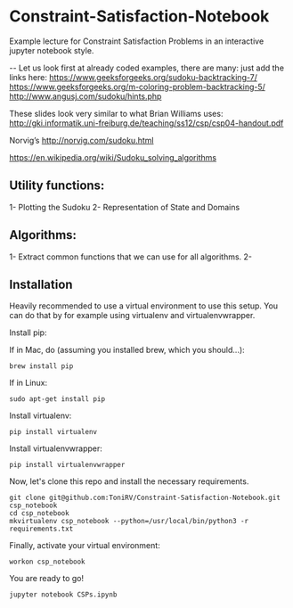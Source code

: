# Constraint-Satisfaction-Notebook
Example lecture for Constraint Satisfaction Problems in an interactive jupyter notebook style.

-- Let us look first at already coded examples, there are many: just add the links here:
https://www.geeksforgeeks.org/sudoku-backtracking-7/
https://www.geeksforgeeks.org/m-coloring-problem-backtracking-5/
http://www.angusj.com/sudoku/hints.php


These slides look very similar to what Brian Williams uses:
http://gki.informatik.uni-freiburg.de/teaching/ss12/csp/csp04-handout.pdf


Norvig’s
http://norvig.com/sudoku.html


https://en.wikipedia.org/wiki/Sudoku_solving_algorithms


## Utility functions:
1- Plotting the Sudoku
2- Representation of State and Domains

## Algorithms:
1- Extract common functions that we can use for all algorithms.
2- 

## Installation
Heavily recommended to use a virtual environment to use this setup.
You can do that by for example using virtualenv and virtualenvwrapper.

Install pip:

If in Mac, do (assuming you installed brew, which you should...):
```
brew install pip
```

If in Linux:
```
sudo apt-get install pip
```

Install virtualenv:
```
pip install virtualenv
```

Install virtualenvwrapper:
```
pip install virtualenvwrapper
```

Now, let's clone this repo and install the necessary requirements.
```
git clone git@github.com:ToniRV/Constraint-Satisfaction-Notebook.git csp_notebook
cd csp_notebook
mkvirtualenv csp_notebook --python=/usr/local/bin/python3 -r requirements.txt
```

Finally, activate your virtual environment:
```
workon csp_notebook
```

You are ready to go!
```
jupyter notebook CSPs.ipynb
```
